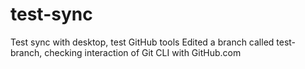 # test-sync
Test sync with desktop, test GitHub tools
Edited a branch called test-branch, checking interaction of Git CLI with GitHub.com
